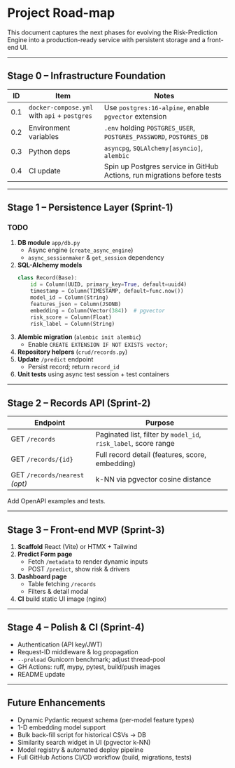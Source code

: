# Project Road-map

This document captures the next phases for evolving the Risk-Prediction Engine into a production-ready service with persistent storage and a front-end UI.

---
## Stage 0 – Infrastructure Foundation

| ID | Item | Notes |
|----|------|-------|
|0.1|`docker-compose.yml` with `api` + `postgres`|Use `postgres:16-alpine`, enable `pgvector` extension|
|0.2|Environment variables|`.env` holding `POSTGRES_USER`, `POSTGRES_PASSWORD`, `POSTGRES_DB`|
|0.3|Python deps|`asyncpg`, `SQLAlchemy[asyncio]`, `alembic`|
|0.4|CI update|Spin up Postgres service in GitHub Actions, run migrations before tests|

---
## Stage 1 – Persistence Layer (Sprint-1)

### TODO
1. **DB module** `app/db.py`
   * Async engine (`create_async_engine`)
   * `async_sessionmaker` & `get_session` dependency
2. **SQL-Alchemy models**
   ```python
   class Record(Base):
       id = Column(UUID, primary_key=True, default=uuid4)
       timestamp = Column(TIMESTAMP, default=func.now())
       model_id = Column(String)
       features_json = Column(JSONB)
       embedding = Column(Vector(384))  # pgvector
       risk_score = Column(Float)
       risk_label = Column(String)
   ```
3. **Alembic migration** (`alembic init alembic`)
   * Enable `CREATE EXTENSION IF NOT EXISTS vector;`
4. **Repository helpers** (`crud/records.py`)
5. **Update** `/predict` endpoint
   * Persist record; return `record_id`
6. **Unit tests** using async test session + test containers

---
## Stage 2 – Records API (Sprint-2)

| Endpoint | Purpose |
|----------|---------|
|GET `/records`|Paginated list, filter by `model_id`, `risk_label`, score range|
|GET `/records/{id}`|Full record detail (features, score, embedding)|
|GET `/records/nearest` *(opt)*|k-NN via pgvector cosine distance|

Add OpenAPI examples and tests.

---
## Stage 3 – Front-end MVP (Sprint-3)

1. **Scaffold** React (Vite) or HTMX + Tailwind
2. **Predict Form page**
   * Fetch `/metadata` to render dynamic inputs
   * POST `/predict`, show risk & drivers
3. **Dashboard page**
   * Table fetching `/records`
   * Filters & detail modal
4. **CI** build static UI image (nginx)

---
## Stage 4 – Polish & CI (Sprint-4)

* Authentication (API key/JWT)
* Request-ID middleware & log propagation
* `--preload` Gunicorn benchmark; adjust thread-pool
* GH Actions: ruff, mypy, pytest, build/push images
* README update

---
## Future Enhancements

* Dynamic Pydantic request schema (per-model feature types)
* 1-D embedding model support
* Bulk back-fill script for historical CSVs → DB
* Similarity search widget in UI (pgvector k-NN)
* Model registry & automated deploy pipeline 
* Full GitHub Actions CI/CD workflow (build, migrations, tests) 